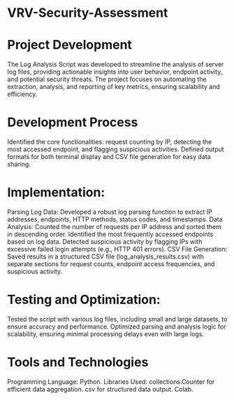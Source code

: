# VRV-Security-Assessment

# Project Development
The Log Analysis Script was developed to streamline the analysis of server log files, providing actionable insights into user behavior, endpoint activity, and potential security threats. The project focuses on automating the extraction, analysis, and reporting of key metrics, ensuring scalability and efficiency.

# Development Process
Identified the core functionalities: request counting by IP, detecting the most accessed endpoint, and flagging suspicious activities.
Defined output formats for both terminal display and CSV file generation for easy data sharing.

# Implementation:
Parsing Log Data: Developed a robust log parsing function to extract IP addresses, endpoints, HTTP methods, status codes, and timestamps.
Data Analysis:
Counted the number of requests per IP address and sorted them in descending order.
Identified the most frequently accessed endpoints based on log data.
Detected suspicious activity by flagging IPs with excessive failed login attempts (e.g., HTTP 401 errors).
CSV File Generation:
Saved results in a structured CSV file (log_analysis_results.csv) with separate sections for request counts, endpoint access frequencies, and suspicious activity.

# Testing and Optimization:
Tested the script with various log files, including small and large datasets, to ensure accuracy and performance.
Optimized parsing and analysis logic for scalability, ensuring minimal processing delays even with large logs.

# Tools and Technologies
Programming Language: Python.
Libraries Used:
collections.Counter for efficient data aggregation.
csv for structured data output.
Colab.
    

